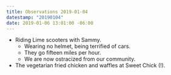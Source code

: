 ```yaml
---
title: Observations 2019-01-04
datestamp: "20190104"
date: 2019-01-06 13:01:00 -06:00
---
```


- Riding Lime scooters with Sammy.
	- Wearing no helmet, being terrified of cars.
	- They go fifteen miles per hour.
	- We are now ostracized from our community.
- The vegetarian fried chicken and waffles at Sweet Chick (!).
